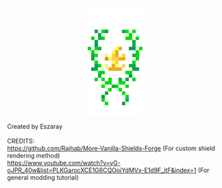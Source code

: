 <div align="center">
    <img src="./src/main/resources/imperium.png" alt="LOGO">
</div>

Created by Eszaray <br/>
<br/>
CREDITS: <br/>
https://github.com/Rajhab/More-Vanilla-Shields-Forge (For custom shield rendering method)<br/>
https://www.youtube.com/watch?v=yG-oJPR_40w&list=PLKGarocXCE1G6CQOoiYdMVx-E1d9F_itF&index=1 (For general modding tutorial)<br/>
